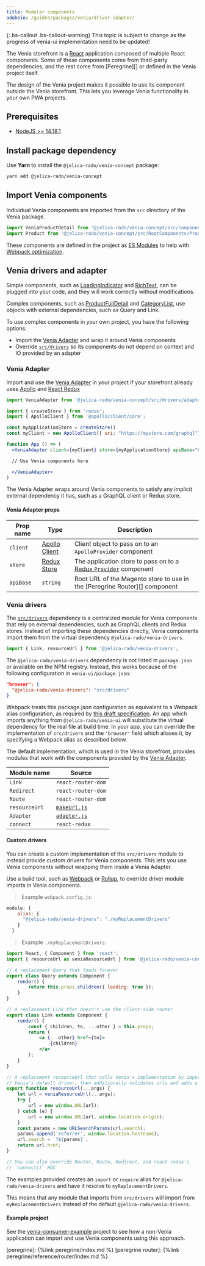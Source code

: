 ```yaml
---
title: Modular components
adobeio: /guides/packages/venia/driver-adapter/
---
```


{:.bs-callout .bs-callout-warning}
This topic is subject to change as the progress of venia-ui implementation need to be updated!

The Venia storefront is a [React][] application composed of multiple React components.
Some of these components come from third-party dependencies, and
the rest come from [Peregrine][] or defined in the Venia project itself.

The design of the Venia project makes it possible to use its component outside the Venia storefront.
This lets you leverage Venia functionality in your own PWA projects.

## Prerequisites

-   [NodeJS >= 14.18.1](https://nodejs.org/en/)

## Install package dependency

Use **Yarn** to install the `@jelica-rado/venia-concept` package:

```sh
yarn add @jelica-rado/venia-concept
```

## Import Venia components

Individual Venia components are imported from the `src` directory of the Venia package.

```js
import VeniaProductDetail from '@jelica-rado/venia-concept/src/components/ProductFullDetail';
import Product from '@jelica-rado/venia-concept/src/RootComponents/Product';
```

These components are defined in the project as [ES Modules][] to help with [Webpack optimization][].

## Venia drivers and adapter

Simple components, such as [LoadingIndicator][] and [RichText][], can be plugged into your code, and
they will work correctly without modifications.

Complex components, such as [ProductFullDetail][] and [CategoryList][], use objects with external dependencies, such as Query and Link.

To use complex components in your own project, you have the following options:

-   Import the [Venia Adapter][] and wrap it around Venia components
-   Override [`src/drivers`][] so its components do not depend on context and IO provided by an adapter

### Venia Adapter

Import and use the [Venia Adapter][] in your project if your storefront already uses [Apollo][] and [React Redux][]

```jsx
import VeniaAdapter from '@jelica-rado/venia-concept/src/drivers/adapter';

import { createStore } from 'redux';
import { ApolloClient } from '@apollo/client/core';

const myApplicationStore = createStore()
const myClient = new ApolloClient({ uri: "https://mystore.com/graphql"})

function App () => (
  <VeniaAdapter client={myClient} store={myApplicationStore} apiBase="https://mystore.com">

  // Use Venia components here

  </VeniaAdapter>
)
```

The Venia Adapter wraps around Venia components to satisfy any implicit external dependency it has, such as a GraphQL client or Redux store.

#### Venia Adapter props

| Prop name | Type              | Description                                                                |
| --------- | ----------------- | -------------------------------------------------------------------------- |
| `client`  | [Apollo Client][] | Client object to pass on to an `ApolloProvider` component                  |
| `store`   | [Redux Store][]   | The application store to pass on to a [Redux `Provider`][] component       |
| `apiBase` | `string`          | Root URL of the Magento store to use in the [Peregrine Router][] component |

### Venia drivers

The [`src/drivers`][] dependency is a centralized module for Venia components that rely on external dependencies, such as GraphQL clients and Redux stores.
Instead of importing these dependencies directly, Venia components import them from the virtual dependency `@jelica-rado/venia-drivers`.

```js
import { Link, resourceUrl } from '@jelica-rado/venia-drivers';
```

The `@jelica-rado/venia-drivers` dependency is not listed in `package.json` or available on the NPM registry.
Instead, this works because of the following configuration in `venia-ui/package.json`:

```json
"browser": {
  "@jelica-rado/venia-drivers": "src/drivers"
}
```

Webpack treats this package.json configuration as equivalent to a Webpack alias configuration, as required by [this draft specification](https://github.com/defunctzombie/package-browser-field-spec).
An app which imports anything from `@jelica-rado/venia-ui` will substitute the virtual dependency for the real file at build time.
In your app, you can override the implementation of `src/drivers` and the `"browser"` field which aliases it, by specifying a Webpack alias as described below.

The default implementation, which is used in the Venia storefront, provides modules that work with the components provided by the [Venia Adapter][].

| Module name   | Source             |
| ------------- | ------------------ |
| `Link`        | `react-router-dom` |
| `Redirect`    | `react-router-dom` |
| `Route`       | `react-router-dom` |
| `resourceUrl` | [`makeUrl.js`][]   |
| `Adapter`     | [`adapter.js`][]   |
| `connect`     | `react-redux`      |

#### Custom drivers

You can create a custom implementation of the `src/drivers` module to instead provide custom drivers for Venia components.
This lets you use Venia components without wrapping them inside a Venia Adapter.

Use a build tool, such as [Webpack][] or [Rollup][], to override driver module imports in Venia components.

> Example `webpack.config.js`:

```js
module: {
    alias: {
      "@jelica-rado/venia-drivers": "./myReplacementDrivers"
    }
  }
```

> Example `./myReplacementDrivers`:

```jsx
import React, { Component } from 'react';
import { resourceUrl as veniaResourceUrl } from '@jelica-rado/venia-concept/src/drivers';

// A replacement Query that loads forever
export class Query extends Component {
    render() {
        return this.props.children({ loading: true });
    }
}

// A replacement Link that doesn't use the client-side router
export class Link extends Component {
    render() {
        const { children, to, ...other } = this.props;
        return (
            <a {...other} href={to}>
                {children}
            </a>
        );
    }
}

// A replacement resourceUrl that calls Venia's implementation by importing
// Venia's default driver, then additionally validates urls and adds a parameter
export function resourceUrl(...args) {
    let url = veniaResourceUrl(...args);
    try {
        url = new window.URL(url);
    } catch (e) {
        url = new window.URL(url, window.location.origin);
    }
    const params = new URLSearchParams(url.search);
    params.append('referrer', window.location.hostname);
    url.search = `?${params}`;
    return url.href;
}

// You can also override Router, Route, Redirect, and react-redux's
// `connect()` HOC
```

The examples provided creates an `import` or `require` alias for `@jelica-rado/venia-drivers` and have it resolve to `myReplacementDrivers`.

This means that any module that imports from `src/drivers` will import from `myReplacementDrivers` instead of the default `@jelica-rado/venia-drivers`.

#### Example project

See the [venia-consumer-example][] project to see how a non-Venia application can import and use Venia components using this approach.

[peregrine]: {%link peregrine/index.md %}
[peregrine router]: {%link peregrine/reference/router/index.md %}

[react]: https://reactjs.org/
[venia-consumer-example]: https://github.com/magento-research/venia-consumer-example
[es modules]: https://hacks.mozilla.org/2018/03/es-modules-a-cartoon-deep-dive/
[webpack optimization]: https://webpack.js.org/guides/tree-shaking/
[loadingindicator]: https://github.com/magento/pwa-studio/tree/main/packages/venia-concept/src/components/LoadingIndicator
[richtext]: https://github.com/magento/pwa-studio/blob/main/packages/venia-concept/src/components/RichText
[venia adapter]: https://github.com/magento/pwa-studio/blob/main/packages/venia-concept/src/drivers/adapter.js
[productfulldetail]: https://github.com/magento/pwa-studio/tree/main/packages/venia-concept/src/components/ProductFullDetail
[categorylist]: https://github.com/magento/pwa-studio/tree/main/packages/venia-concept/src/components/CategoryList
[`src/drivers`]: https://github.com/magento/pwa-studio/blob/main/packages/venia-concept/src/drivers/index.js
[apollo]: https://www.apollographql.com/docs/react/
[react redux]: https://react-redux.js.org/
[redux store]: https://redux.js.org/api/store
[redux `provider`]: https://react-redux.js.org/api/provider
[apollo client]: https://www.apollographql.com/docs/react/essentials/get-started.html#creating-client
[webpack]: https://webpack.js.org/
[rollup]: https://rollupjs.org/guide/en
[`makeurl.js`]: https://github.com/magento/pwa-studio/blob/main/packages/venia-concept/src/util/makeUrl.js
[`adapter.js`]: https://github.com/magento/pwa-studio/blob/a40c4a7b9c5e7161e4e1534eb90e511d6559e36b/packages/venia-concept/src/drivers/adapter.js
